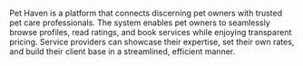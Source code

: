 Pet Haven is a platform that connects discerning pet owners with trusted pet care professionals.
The system enables pet owners to seamlessly browse profiles, read ratings, and book services while
enjoying transparent pricing. Service providers can showcase their expertise, set their own rates,
and build their client base in a streamlined, efficient manner.
